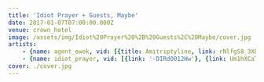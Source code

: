 ```yaml
---
title: 'Idiot Prayer + Guests, Maybe'
date: 2017-01-07T07:00:00.000Z
venue: crown_hotel
image: /assets/img/Idiot%20Prayer%20%2B%20Guests%2C%20Maybe/cover.jpg
artists:
    - {name: agent_ewok, vid: [{title: Amitriptyline, link: rNlfgS8_3X8}]}
    - {name: idiot_prayer, vid: [{link: '-DIRdO012Hw'}, {link: Um1hXCaTRfU}]}
cover: ./cover.jpg
---
```

